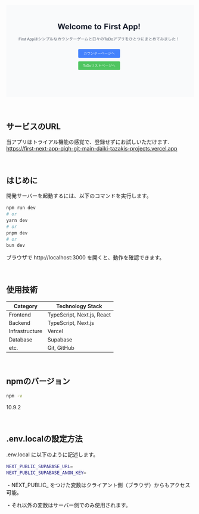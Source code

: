 
![ヘッダー画像](/docs/img/header.png)

<br />

## サービスのURL
当アプリはトライアル機能の感覚で、登録せずにお試しいただけます.
https://first-next-app-qiqh-git-main-daiki-tazakis-projects.vercel.app

<br />

## はじめに
開発サーバーを起動するには、以下のコマンドを実行します。
```bash
npm run dev
# or
yarn dev
# or
pnpm dev
# or
bun dev
```
ブラウザで http://localhost:3000 を開くと、動作を確認できます。

<br />

## 使用技術

| Category          | Technology Stack                                     |
| ----------------- | --------------------------------------------------   |
| Frontend          | TypeScript, Next.js, React                           |
| Backend           | TypeScript, Next.js                                  |
| Infrastructure    | Vercel                                               |
| Database          | Supabase                                             |
| etc.              | Git, GitHub                                          |

<br />

## npmのバージョン

```bash
npm -v
```
10.9.2

<br />

## .env.localの設定方法

.env.local に以下のように記述します。

```bash
NEXT_PUBLIC_SUPABASE_URL=
NEXT_PUBLIC_SUPABASE_ANON_KEY=
```
・NEXT_PUBLIC_ をつけた変数はクライアント側（ブラウザ）からもアクセス可能。

・それ以外の変数はサーバー側でのみ使用されます。

